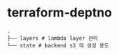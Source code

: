# terraform-deptno

```shell script
.
├── layers # lambda layer 관리
└── state # backend s3 의 생성 용도
```

